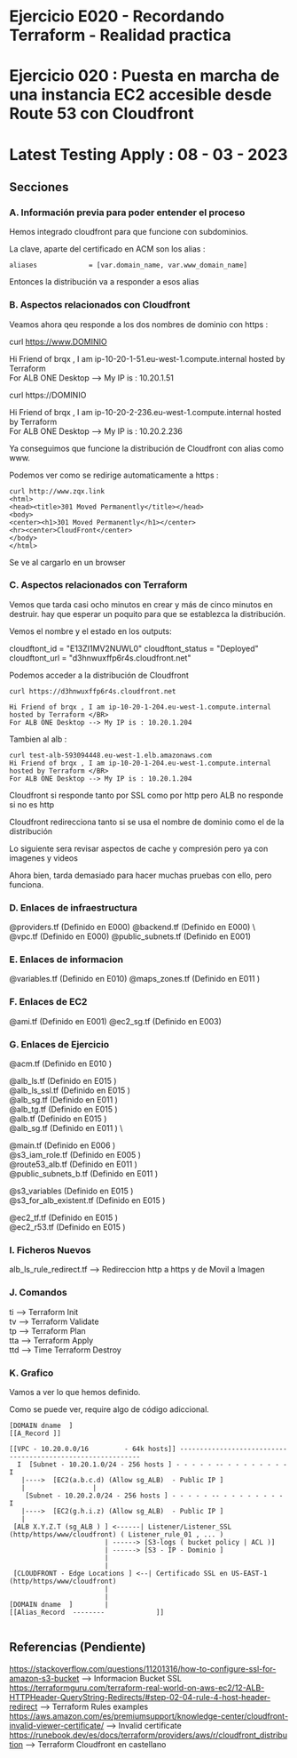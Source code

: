 <!-- Proyecto : # docs-tf -->
# Ejercicio E020 - Recordando Terraform - Realidad practica
# Ejercicio 020 : Puesta en marcha de una instancia EC2 accesible desde Route 53 con Cloudfront
# Latest Testing Apply : 08 - 03 - 2023

<!-- Nivel 2 E020 -  V0.0.1 - 2023 Mar -->

## Secciones

### A. Información previa para poder entender el proceso

Hemos integrado cloudfront para que funcione con subdominios.

La clave, aparte del certificado en ACM son los alias : 

```
aliases             = [var.domain_name, var.www_domain_name]
```

Entonces la distribución va a responder a esos alias


### B. Aspectos relacionados con Cloudfront


Veamos ahora qeu responde a los dos nombres de dominio con https : 

curl https://www.DOMINIO

Hi Friend of brqx , I am ip-10-20-1-51.eu-west-1.compute.internal hosted by Terraform </BR>
For ALB ONE Desktop --> My IP is : 10.20.1.51 

curl https://DOMINIO

Hi Friend of brqx , I am ip-10-20-2-236.eu-west-1.compute.internal hosted by Terraform </BR>
For ALB ONE Desktop --> My IP is : 10.20.2.236 


Ya conseguimos que funcione la distribución de Cloudfront con alias como www.

Podemos ver como se redirige automaticamente a https : 

```
curl http://www.zqx.link
<html>
<head><title>301 Moved Permanently</title></head>
<body>
<center><h1>301 Moved Permanently</h1></center>
<hr><center>CloudFront</center>
</body>
</html>
```

Se ve al cargarlo en un browser


### C. Aspectos relacionados con Terraform


Vemos que tarda casi ocho minutos en crear y más de cinco minutos en destruir. hay que esperar un poquito para que se establezca la distribución.

Vemos el nombre y el estado en los outputs: 

cloudftont_id = "E13ZI1MV2NUWL0"
cloudftont_status = "Deployed"
cloudftont_url = "d3hnwuxffp6r4s.cloudfront.net"

Podemos acceder a la distribución de Cloudfront

```
curl https://d3hnwuxffp6r4s.cloudfront.net

Hi Friend of brqx , I am ip-10-20-1-204.eu-west-1.compute.internal hosted by Terraform </BR>
For ALB ONE Desktop --> My IP is : 10.20.1.204 

```

Tambien al alb : 

```
curl test-alb-593094448.eu-west-1.elb.amazonaws.com
Hi Friend of brqx , I am ip-10-20-1-204.eu-west-1.compute.internal hosted by Terraform </BR>
For ALB ONE Desktop --> My IP is : 10.20.1.204 
```

Cloudfront si responde tanto por SSL como por http pero ALB no responde si no es http

Cloudfront redirecciona tanto si se usa el nombre de dominio como el de la distribución

Lo siguiente sera revisar aspectos de cache y compresión pero ya con imagenes y videos

Ahora bien, tarda demasiado para hacer muchas pruebas con ello, pero funciona.

### D. Enlaces de infraestructura
 
@providers.tf  (Definido en E000)             @backend.tf     (Definido en E000)   \         
@vpc.tf        (Definido en E000)             @public_subnets.tf (Definido en E001)   

### E. Enlaces de informacion 

@variables.tf  (Definido en E010)             @maps_zones.tf          (Definido en E011 )

### F. Enlaces de EC2

@ami.tf        (Definido en E001)            @ec2_sg.tf         (Definido en E003)             

### G. Enlaces de Ejercicio

@acm.tf                 (Definido en E010 )

@alb_ls.tf               (Definido en E015 )  \
@alb_ls_ssl.tf           (Definido en E015 )  \
@alb_sg.tf               (Definido en E011 )  \
@alb_tg.tf               (Definido en E015 )  \
@alb.tf                  (Definido en E015 )  \
@alb_sg.tf               (Definido en E011 )  \

@main.tf                 (Definido en E006 )  \
@s3_iam_role.tf          (Definido en E005 )  \
@route53_alb.tf          (Definido en E011 )  \
@public_subnets_b.tf     (Definido en E011 )  


@s3_variables            (Definido en E015 )  \
@s3_for_alb_existent.tf  (Definido en E015 )  

@ec2_tf.tf               (Definido en E015 )  \
@ec2_r53.tf              (Definido en E015 )


### I. Ficheros Nuevos

alb_ls_rule_redirect.tf    -->  Redireccion http a https y de Movil a Imagen

### J. Comandos

ti --> Terraform Init                  \
tv --> Terraform Validate              \
tp --> Terraform Plan                  \
tta --> Terraform Apply                \
ttd --> Time Terraform Destroy         

### K. Grafico

Vamos a ver lo que hemos definido. 

Como se puede ver, require algo de código adiccional.

```
[DOMAIN dname  ]
[[A_Record ]]

[[VPC - 10.20.0.0/16         - 64k hosts]] ------------------------------------------------------------
  I  [Subnet - 10.20.1.0/24 - 256 hosts ] - - - - - -- - - - - - - - - I
   |---->  [EC2(a.b.c.d) (Allow sg_ALB)  - Public IP ] 
   |                 |                  
    [Subnet - 10.20.2.0/24 - 256 hosts ] - - - - - -- - - - - - - - - I
   |---->  [EC2(g.h.i.z) (Allow sg_ALB)  - Public IP ] 
   |
 [ALB X.Y.Z.T (sg_ALB ) ] <------| Listener/Listener_SSL (http/https/www/cloudfront) ( Listener_rule_01 , ... )
                        | ------> [S3-logs ( bucket policy | ACL )]
                        | ------> [S3 - IP - Dominio ]
                        |                  
                        |
 [CLOUDFRONT - Edge Locations ] <--| Certificado SSL en US-EAST-1  (http/https/www/cloudfront)             
                        |
                        |
[DOMAIN dname  ]        |
[[Alias_Record  --------             ]]


```
       

<!-- ==--==--==--==--==--==--==--==--==--==--==--==--==--==--==-- -->

## Referencias (Pendiente)

https://stackoverflow.com/questions/11201316/how-to-configure-ssl-for-amazon-s3-bucket --> Informacion Bucket SSL
https://terraformguru.com/terraform-real-world-on-aws-ec2/12-ALB-HTTPHeader-QueryString-Redirects/#step-02-04-rule-4-host-header-redirect --> Terraform Rules examples
https://aws.amazon.com/es/premiumsupport/knowledge-center/cloudfront-invalid-viewer-certificate/ --> Invalid certificate
https://runebook.dev/es/docs/terraform/providers/aws/r/cloudfront_distribution --> Terraform Cloudfront en castellano


